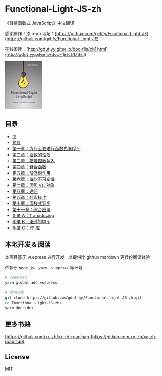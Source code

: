 # Functional-Light-JS-zh

《轻量函数式 JavaScript》中文翻译

感谢原作！原 repo 地址：[https://github.com/getify/Functional-Light-JS](https://github.com/getify/Functional-Light-JS)

在线阅读：[http://gdut_yy.gitee.io/doc-fljs/ch1.html](http://gdut_yy.gitee.io/doc-fljs/ch1.html)

<img src="./docs/images/marketing/front-cover-small.png" width=24% />

## 目录

- [序](./docs/foreword.md)
- [前言](./docs/preface.md)
- [第一章：为什么要进行函数式编程？](./docs/ch1.md)
- [第二章：函数的性质](./docs/ch2.md)
- [第三章：管理函数输入](./docs/ch3.md)
- [第四章：组合函数](./docs/ch4.md)
- [第五章：降低副作用](./docs/ch5.md)
- [第六章：值的不可变性](./docs/ch6.md)
- [第七章：闭包 vs. 对象](./docs/ch7.md)
- [第八章：递归](./docs/ch8.md)
- [第九章：列表操作](./docs/ch9.md)
- [第十章：函数式异步](./docs/ch10.md)
- [第十一章：综合应用](./docs/ch11.md)
- [附录 A：Transducing](./docs/apA.md)
- [附录 B：谦逊的单子](./docs/apB.md)
- [附录 C：FP 库](./docs/apC.md)

## 本地开发 & 阅读

本项目基于 vuepress 进行开发，以提供比 github mardown 更佳的阅读体验

依赖于 `node.js`、`yarn`、`vuepress` 等环境

```sh
# vuepress
yarn global add vuepress

# 本地开发
git clone https://github.com/gdut-yy/Functional-Light-JS-zh.git
cd Functional-Light-JS-zh/
yarn docs:dev
```

## 更多书籍

[https://github.com/xx-zh/xx-zh-roadmap](https://github.com/xx-zh/xx-zh-roadmap)

## License

[MIT](./LICENSE)
